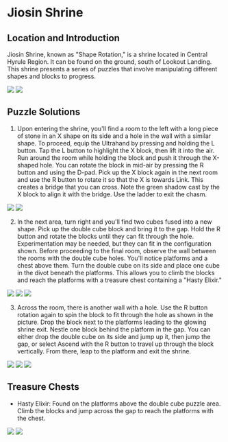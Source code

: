 # Jiosin Shrine

## Location and Introduction

Jiosin Shrine, known as "Shape Rotation," is a shrine located in Central Hyrule Region. It can be found on the ground, south of Lookout Landing. This shrine presents a series of puzzles that involve manipulating different shapes and blocks to progress.


![](../images/Jiosin-1.jpg)
![](../images/Jiosin-2.jpg)

## Puzzle Solutions

1. Upon entering the shrine, you'll find a room to the left with a long piece of stone in an X shape on its side and a hole in the wall with a similar shape. To proceed, equip the Ultrahand by pressing and holding the L button. Tap the L button to highlight the X block, then lift it into the air. Run around the room while holding the block and push it through the X-shaped hole. You can rotate the block in mid-air by pressing the R button and using the D-pad. Pick up the X block again in the next room and use the R button to rotate it so that the X is towards Link. This creates a bridge that you can cross. Note the green shadow cast by the X block to align it with the bridge. Use the ladder to exit the chasm.

![](../images/Jiosin-3.jpg)
![](../images/Jiosin-5.jpg)

2. In the next area, turn right and you'll find two cubes fused into a new shape. Pick up the double cube block and bring it to the gap. Hold the R button and rotate the blocks until they can fit through the hole. Experimentation may be needed, but they can fit in the configuration shown. Before proceeding to the final room, observe the wall between the rooms with the double cube holes. You'll notice platforms and a chest above them. Turn the double cube on its side and place one cube in the divot beneath the platforms. This allows you to climb the blocks and reach the platforms with a treasure chest containing a "Hasty Elixir."

![](../images/Jiosin-6.jpg)
![](../images/Jiosin-7.jpg)
![](../images/Jiosin-8.jpg)

3. Across the room, there is another wall with a hole. Use the R button rotation again to spin the block to fit through the hole as shown in the picture. Drop the block next to the platforms leading to the glowing shrine exit. Nestle one block behind the platform in the gap. You can either drop the double cube on its side and jump up it, then jump the gap, or select Ascend with the R button to travel up through the block vertically. From there, leap to the platform and exit the shrine.

![](../images/Jiosin-11.jpg)
![](../images/Jiosin-12.jpg)
![](../images/Jiosin-13.jpg)

## Treasure Chests

- Hasty Elixir: Found on the platforms above the double cube puzzle area. Climb the blocks and jump across the gap to reach the platforms with the chest.

![](../images/Jiosin-9.jpg)
![](../images/Jiosin-10.jpg)
